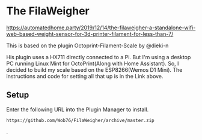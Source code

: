 # The FilaWeigher
https://automatedhome.party/2019/12/14/the-filaweigher-a-standalone-wifi-web-based-weight-sensor-for-3d-printer-filament-for-less-than-7/

This is based on the plugin Octoprint-Filament-Scale by @dieki-n

His plugin uses a HX711 directly connected to a Pi. But I'm using a desktop PC running Linux Mint for OctoPrint(Along with Home Assistant). So, I decided to build my scale based on the ESP8266(Wemos D1 Mini). The instructions and code for setting all that up is in the Link above. 

## Setup

Enter the following URL into the Plugin Manager to install. 

    https://github.com/Wob76/FilaWeigher/archive/master.zip


.

